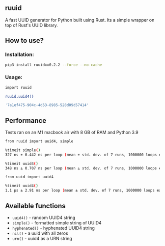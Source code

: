 ## ruuid

A fast UUID generator for Python built using Rust. Its a simple wrapper on top
of Rust's UUID library.


## How to use?

### Installation:


```bash
pip3 install ruuid==0.2.2 --force --no-cache
```

### Usage:

```bash
import ruuid

ruuid.uuid4()

'7a1ef475-904c-4d53-8985-528d09d57414'
```

## Performance

Tests ran on an M1 macbook air with 8 GB of RAM and Python 3.9

```bash
from ruuid import uuid4, simple

%timeit simple()
327 ns ± 0.442 ns per loop (mean ± std. dev. of 7 runs, 1000000 loops each)

%timeit uuid4()
348 ns ± 0.707 ns per loop (mean ± std. dev. of 7 runs, 1000000 loops each)

from uuid import uuid4

%timeit uuid4()
1.1 µs ± 2.91 ns per loop (mean ± std. dev. of 7 runs, 1000000 loops each)
```

## Available functions

- `uuid4()` - random UUID4 string
- `simple()` -  formatted simple string of UUID4
- `hyphenated()` - hyphenated UUID4 string
- `nil()` - a uuid with all zeros
- `urn()` - uuid4 as a URN string

